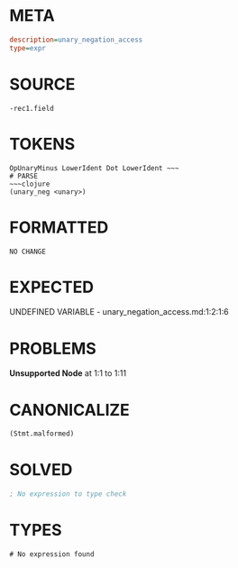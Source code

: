 # META
~~~ini
description=unary_negation_access
type=expr
~~~
# SOURCE
~~~roc
-rec1.field
~~~
# TOKENS
~~~text
OpUnaryMinus LowerIdent Dot LowerIdent ~~~
# PARSE
~~~clojure
(unary_neg <unary>)
~~~
# FORMATTED
~~~roc
NO CHANGE
~~~
# EXPECTED
UNDEFINED VARIABLE - unary_negation_access.md:1:2:1:6
# PROBLEMS
**Unsupported Node**
at 1:1 to 1:11

# CANONICALIZE
~~~clojure
(Stmt.malformed)
~~~
# SOLVED
~~~clojure
; No expression to type check
~~~
# TYPES
~~~roc
# No expression found
~~~
